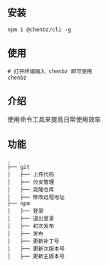 ## 安装

```
npm i @chenbz/cli -g
```



## 使用

```
# 打开终端输入 chenbz 即可使用
chenbz
```



## 介绍

使用命令工具来提高日常使用效率



## 功能

```
.
├── git
│   ├── 上传代码
│   ├── 分支管理
│   ├── 克隆仓库
│   ├── 修改远程地址
├── npm
│   ├── 登录
│   ├── 退出登录
│   ├── 初次发布
│   ├── 发布
│   ├── 更新补丁号
│   ├── 更新次版本号
│   ├── 更新主版本号
```

